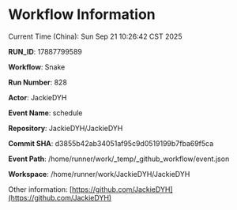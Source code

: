 # Workflow Information

Current Time (China): Sun Sep 21 10:26:42 CST 2025  

**RUN_ID**: 17887799589  

**Workflow**: Snake  

**Run Number**: 828  

**Actor**: JackieDYH  

**Event Name**: schedule  

**Repository**: JackieDYH/JackieDYH  

**Commit SHA**: d3855b42ab34051af95c9d0519199b7fba69f5ca  

**Event Path**: /home/runner/work/_temp/_github_workflow/event.json  

**Workspace**: /home/runner/work/JackieDYH/JackieDYH  

Other information: [https://github.com/JackieDYH](https://github.com/JackieDYH)
